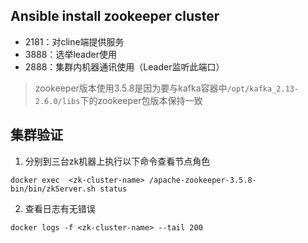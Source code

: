 ## Ansible install zookeeper cluster

- 2181：对cline端提供服务
- 3888：选举leader使用
- 2888：集群内机器通讯使用（Leader监听此端口）

> zookeeper版本使用3.5.8是因为要与kafka容器中`/opt/kafka_2.13-2.6.0/libs`下的zookeeper包版本保持一致

## 集群验证
1. 分别到三台zk机器上执行以下命令查看节点角色
```
docker exec  <zk-cluster-name> /apache-zookeeper-3.5.8-bin/bin/zkServer.sh status
```

2. 查看日志有无错误
```
docker logs -f <zk-cluster-name> --tail 200
```
